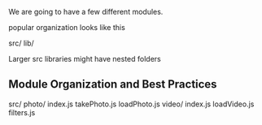We are going to have a few different modules.

popular organization looks like this

src/
lib/

Larger src libraries might have nested folders

## Module Organization and Best Practices
src/
  photo/
    index.js
    takePhoto.js
    loadPhoto.js
  video/
    index.js
    loadVideo.js
    filters.js

